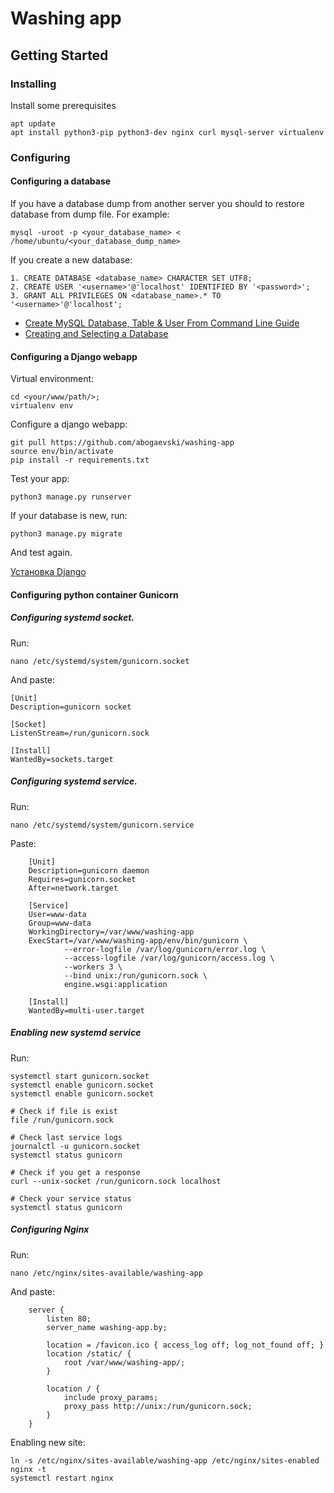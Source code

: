# Washing app

## Getting Started

### Installing

Install some prerequisites

    apt update
    apt install python3-pip python3-dev nginx curl mysql-server virtualenv

### Configuring

#### Configuring a database

If you have a database dump from another server you should to restore database from dump file.
For example:

    mysql -uroot -p <your_database_name> < /home/ubuntu/<your_database_dump_name>

If you create a new database:
    
    1. CREATE DATABASE <database_name> CHARACTER SET UTF8;
    2. CREATE USER '<username>'@'localhost' IDENTIFIED BY '<password>';
    3. GRANT ALL PRIVILEGES ON <database_name>.* TO '<username>'@'localhost';

* [Create MySQL Database, Table & User From Command Line Guide](https://www.a2hosting.com/kb/developer-corner/mysql/managing-mysql-databases-and-users-from-the-command-line)
* [Creating and Selecting a Database](https://dev.mysql.com/doc/refman/8.0/en/creating-database.html)


#### Configuring a Django webapp

Virtual environment:

    cd <your/www/path/>;
    virtualenv env

Configure a django webapp:

    git pull https://github.com/abogaevski/washing-app
    source env/bin/activate
    pip install -r requirements.txt

Test your app:

    python3 manage.py runserver

If your database is new, run:

    python3 manage.py migrate

And test again.

[Установка Django](https://tutorial.djangogirls.org/ru/django_installation/)

#### Configuring python container Gunicorn

##### Configuring systemd socket.

Run:

    nano /etc/systemd/system/gunicorn.socket

And paste: 

    [Unit]
    Description=gunicorn socket

    [Socket]
    ListenStream=/run/gunicorn.sock

    [Install]
    WantedBy=sockets.target

##### Configuring systemd service.
Run:

    nano /etc/systemd/system/gunicorn.service

Paste:

        [Unit]
        Description=gunicorn daemon
        Requires=gunicorn.socket
        After=network.target

        [Service]
        User=www-data
        Group=www-data
        WorkingDirectory=/var/www/washing-app
        ExecStart=/var/www/washing-app/env/bin/gunicorn \
                --error-logfile /var/log/gunicorn/error.log \
                --access-logfile /var/log/gunicorn/access.log \
                --workers 3 \
                --bind unix:/run/gunicorn.sock \
                engine.wsgi:application

        [Install]
        WantedBy=multi-user.target

##### Enabling new systemd service

Run:

    systemctl start gunicorn.socket
    systemctl enable gunicorn.socket
    systemctl enable gunicorn.socket
    
    # Check if file is exist
    file /run/gunicorn.sock

    # Check last service logs
    journalctl -u gunicorn.socket
    systemctl status gunicorn

    # Check if you get a response
    curl --unix-socket /run/gunicorn.sock localhost

    # Check your service status
    systemctl status gunicorn

##### Configuring Nginx

Run:
    
    nano /etc/nginx/sites-available/washing-app

And paste:

        server {
            listen 80;
            server_name washing-app.by;

            location = /favicon.ico { access_log off; log_not_found off; }
            location /static/ {
                root /var/www/washing-app/;
            }

            location / {
                include proxy_params;
                proxy_pass http://unix:/run/gunicorn.sock;
            }
        }

Enabling new site:

    ln -s /etc/nginx/sites-available/washing-app /etc/nginx/sites-enabled
    nginx -t
    systemctl restart nginx